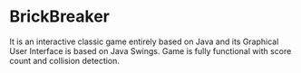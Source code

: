 # BrickBreaker
It is an interactive classic game entirely based on Java and its Graphical User Interface is based on Java Swings.
Game is fully functional with score count and collision detection.
